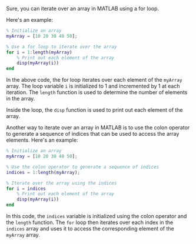 Sure, you can iterate over an array in MATLAB using a for loop. 

Here's an example:

```MATLAB
% Initialize an array
myArray = [10 20 30 40 50];

% Use a for loop to iterate over the array
for i = 1:length(myArray)
    % Print out each element of the array
    disp(myArray(i))
end
```

In the above code, the for loop iterates over each element of the `myArray` array. The loop variable `i` is initialized to 1 and incremented by 1 at each iteration. The `length` function is used to determine the number of elements in the array.

Inside the loop, the `disp` function is used to print out each element of the array.

Another way to iterate over an array in MATLAB is to use the colon operator to generate a sequence of indices that can be used to access the array elements. Here's an example:

```MATLAB
% Initialize an array
myArray = [10 20 30 40 50];

% Use the colon operator to generate a sequence of indices
indices = 1:length(myArray);

% Iterate over the array using the indices
for i = indices
    % Print out each element of the array
    disp(myArray(i))
end
```

In this code, the `indices` variable is initialized using the colon operator and the `length` function. The `for` loop then iterates over each index in the `indices` array and uses it to access the corresponding element of the `myArray` array.